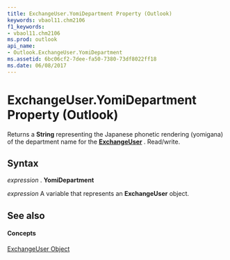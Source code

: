 ```yaml
---
title: ExchangeUser.YomiDepartment Property (Outlook)
keywords: vbaol11.chm2106
f1_keywords:
- vbaol11.chm2106
ms.prod: outlook
api_name:
- Outlook.ExchangeUser.YomiDepartment
ms.assetid: 6bc06cf2-7dee-fa50-7380-73df8022ff18
ms.date: 06/08/2017
---
```



# ExchangeUser.YomiDepartment Property (Outlook)

Returns a  **String** representing the Japanese phonetic rendering (yomigana) of the department name for the **[ExchangeUser](Outlook.ExchangeUser.md)** . Read/write.


## Syntax

 _expression_ . **YomiDepartment**

 _expression_ A variable that represents an **ExchangeUser** object.


## See also


#### Concepts


[ExchangeUser Object](Outlook.ExchangeUser.md)

